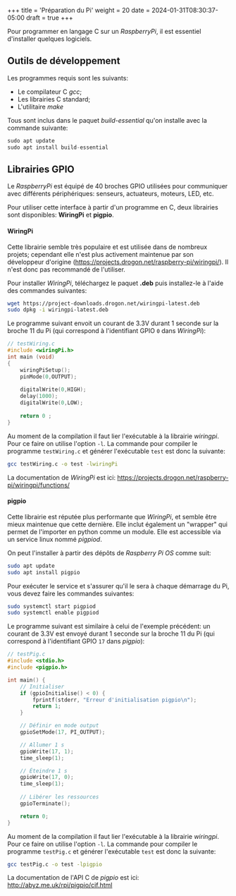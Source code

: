 +++
title = 'Préparation du Pi'
weight = 20
date = 2024-01-31T08:30:37-05:00
draft = true
+++

Pour programmer en langage C sur un _RaspberryPi_, il est essentiel d'installer quelques logiciels.

## Outils de développement
Les programmes requis sont les suivants:
+ Le compilateur C _gcc_;
+ Les librairies C standard;
+ L'utilitaire _make_

Tous sont inclus dans le paquet _build-essential_ qu'on installe avec la commande suivante:
```c
sudo apt update
sudo apt install build-essential
```

## Librairies GPIO
Le _RaspberryPi_ est équipé de 40 broches GPIO utilisées pour communiquer avec différents périphériques: senseurs, actuateurs, moteurs, LED, etc.

Pour utiliser cette interface à partir d'un programme en C, deux librairies sont disponibles: **WiringPi** et **pigpio**. 

#### WiringPi
Cette librairie semble très populaire et est utilisée dans de nombreux projets; cependant elle n'est plus activement maintenue par son développeur d'origine (https://projects.drogon.net/raspberry-pi/wiringpi/). Il n'est donc pas recommandé de l'utiliser.

Pour installer _WiringPi_, téléchargez le paquet **.deb** puis installez-le à l'aide des commandes suivantes:
```bash
wget https://project-downloads.drogon.net/wiringpi-latest.deb
sudo dpkg -i wiringpi-latest.deb
```

Le programme suivant envoit un courant de 3.3V durant 1 seconde sur la broche 11 du Pi (qui correspond à l'identifiant GPIO `0` dans _WiringPi_):

```c
// testWiring.c
#include <wiringPi.h>
int main (void) 
{
    wiringPiSetup();
    pinMode(0,OUTPUT);
    
    digitalWrite(0,HIGH);
    delay(1000);
    digitalWrite(0,LOW);
    
    return 0 ;
}
```

Au moment de la compilation il faut lier l'exécutable à la librairie _wiringpi_. Pour ce faire on utilise  l'option `-l`. La commande pour compiler le programme `testWiring.c` et générer l'exécutable `test` est donc la suivante:
```bash
gcc testWiring.c -o test -lwiringPi
```
La documentation de _WiringPi_ est ici: https://projects.drogon.net/raspberry-pi/wiringpi/functions/

#### pigpio
Cette librairie est réputée plus performante que _WiringPi_, et semble être mieux maintenue que cette dernière. Elle inclut également un "wrapper" qui permet de l'importer en python comme un module. Elle est accessible via un service linux nommé _pigpiod_.

On peut l'installer à partir des dépôts de _Raspberry Pi OS_ comme suit:
```bash
sudo apt update
sudo apt install pigpio
```

Pour exécuter le service et s'assurer qu'il le sera à chaque démarrage du Pi, vous devez faire les commandes suivantes:
```bash
sudo systemctl start pigpiod
sudo systemctl enable pigpiod
```

Le programme suivant est similaire à celui de l'exemple précédent: un courant de 3.3V  est envoyé durant 1 seconde sur la broche 11 du Pi (qui correspond à l'identifiant GPIO `17` dans _pigpio_):

```c
// testPig.c
#include <stdio.h>
#include <pigpio.h>

int main() {
    // Initialiser
    if (gpioInitialise() < 0) {
        fprintf(stderr, "Erreur d'initialisation pigpio\n");
        return 1;
    }

    // Définir en mode output
    gpioSetMode(17, PI_OUTPUT);

    // Allumer 1 s
    gpioWrite(17, 1);
    time_sleep(1);  

    // Éteindre 1 s
    gpioWrite(17, 0);
    time_sleep(1);  
    
    // Libérer les ressources
    gpioTerminate();

    return 0;
}
```

Au moment de la compilation il faut lier l'exécutable à la librairie _wiringpi_. Pour ce faire on utilise  l'option `-l`. La commande pour compiler le programme `testPig.c` et générer l'exécutable `test` est donc la suivante:
```bash
gcc testPig.c -o test -lpigpio
```
La documentation de l'API C de _pigpio_ est ici: http://abyz.me.uk/rpi/pigpio/cif.html



